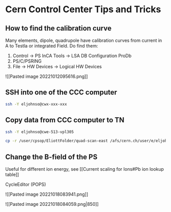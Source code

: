# Cern Control Center Tips and Tricks

## How to find the calibration curve

Many elements, dipole, quadrupole have calibration curves from current in A to Testla or integrated Field. Do find them:

1) Control -> PS InCA Tools -> LSA DB Configuration ProDb
2) PS/C/PSRING
3) File -> HW Devices -> Logical HW Devices

![[Pasted image 20221012095616.png]]

## SSH into one of the CCC computer
```bash
ssh -Y eljohnso@cwx-xxx-xxx
```

## Copy data from CCC computer to TN

``` bash
ssh -Y eljohnso@cwe-513-vpl305

cp -r /user/cpsop/EliottFolder/quad-scan-east /afs/cern.ch/user/e/eljohnso
```

## Change the B-field of the PS

Useful for different ion energy, see [[Current scaling for Ions#Pb ion lookup table]]

CycleEditor (POPS)

![[Pasted image 20221018083941.png]]

![[Pasted image 20221018084059.png|850]]
